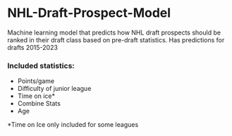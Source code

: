 # NHL-Draft-Prospect-Model
Machine learning model that predicts how NHL draft prospects should be ranked in their draft class based on pre-draft statistics. Has predictions for drafts 2015-2023
### Included statistics:
  - Points/game
  - Difficulty of junior league
  - Time on ice*
  - Combine Stats
  - Age

  *Time on Ice only included for some leagues
